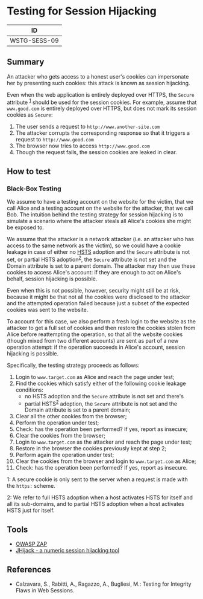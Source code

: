 # Testing for Session Hijacking

|ID          |
|------------|
|WSTG-SESS-09|

## Summary

An attacker who gets access to a honest user's cookies can impersonate her by presenting such cookies: this attack is known as session hijacking.

Even when the web application is entirely deployed over HTTPS, the `Secure` attribute <sup>[1](#myfootnote1)</sup> should be used for the session cookies.
For example, assume that `www.good.com` is entirely deployed over HTTPS, but does not mark its session cookies as `Secure`:

1. The user sends a request to `http://www.another-site.com`
2. The attacker corrupts the corresponding response so that it triggers a request to `http://www.good.com`
3. The browser now tries to access `http://www.good.com`
4. Though the request fails, the session cookies are leaked in clear.

## How to test

### Black-Box Testing

We assume to have a testing account on the website for the victim, that we call Alice and a testing account on the website for the attacker, that we call Bob.
The intuition behind the testing strategy for session hijacking is to simulate a scenario where the attacker steals all Alice's cookies she might be exposed to.

We assume that the attacker is a network attacker (i.e. an attacker who has access to the same network as the victim), so we could have a cookie leakage in case of either no [HSTS](https://en.wikipedia.org/wiki/HTTP_Strict_Transport_Security) adoption and the `Secure` attribute is not set, or partial HSTS adoption<sup>[2](#myfootnote2)</sup>, the `Secure` attribute is not set and the Domain attribute is set to a parent domain. The attacker may then use these cookies to access Alice's account: if they are enough to act on Alice's behalf, session hijacking is possible.

Even when this is not possible, however, security might still be at risk, because it might be that not all the cookies were disclosed to the attacker and the attempted operation failed because just a subset of the expected cookies was sent to the website.

To account for this case, we also perform a fresh login to the website as the attacker to get a full set of cookies and then restore the cookies stolen from Alice before reattempting the operation, so that all the website cookies (though mixed from two different accounts) are sent as part of a new operation attempt: if the operation succeeds in Alice's account, session hijacking is possible.

Specifically, the testing strategy proceeds as follows:

1. Login to `www.target.com` as Alice and reach the page under test;
2. Find the cookies which satisfy either of the following cookie leakage conditions:
    * no HSTS adoption and the `Secure` attribute is not set and there's
    * partial HSTS<sup>[2](#myfootnote2)</sup> adoption, the `Secure` attribute is not set and the Domain attribute is set to a parent domain;
3. Clear all the other cookies from the browser;
4. Perform the operation under test;
5. Check: has the operation been performed? If yes, report as insecure;
6. Clear the cookies from the browser;
7. Login to `www.target.com` as the attacker and reach the page under test;
8. Restore in the browser the cookies previously kept at step 2;
9. Perform again the operation under test;
10. Clear the cookies from the browser and login to `www.target.com` as Alice;
11. Check: has the operation been performed? If yes, report as insecure.


<a name="myfootnote1">1</a>: A secure cookie is only sent to the server when a request is made with the `https:` scheme.

<a name="myfootnote2">2</a>: We refer to full HSTS adoption when a host activates HSTS for itself and all its sub-domains, and to partial HSTS adoption when a host activates HSTS just for itself.

## Tools

- [OWASP ZAP](https://www.zaproxy.org)
- [JHijack - a numeric session hijacking tool](https://sourceforge.net/projects/jhijack/)

## References

- Calzavara, S., Rabitti, A., Ragazzo, A., Bugliesi, M.: Testing for Integrity Flaws in Web Sessions.
